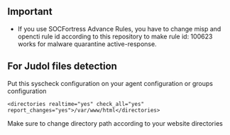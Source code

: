 ## Important
* If you use SOCFortress Advance Rules, you have to change misp and opencti rule id according to this repository to make rule id: 100623 works for malware quarantine active-response.

## For Judol files detection
Put this syscheck configuration on your agent configuration or groups configuration
```
<directories realtime="yes" check_all="yes" report_changes="yes">/var/www/html</directories>
```
Make sure to change directory path according to your website directories

